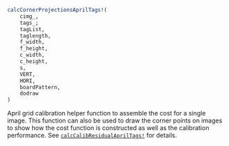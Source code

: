 ```julia
calcCornerProjectionsAprilTags!(
    cimg_,
    tags_;
    tagList,
    taglength,
    f_width,
    f_height,
    c_width,
    c_height,
    s,
    VERT,
    HORI,
    boardPattern,
    dodraw
)

```

April grid calibration helper function to assemble the cost for a single image. This function can also be used to draw the corner points on images  to show how the cost function is constructed as well as the calibration performance. See [`calcCalibResidualAprilTags!`](@ref) for details.
